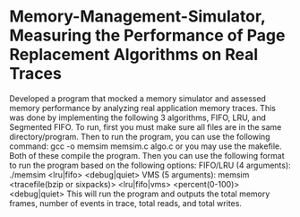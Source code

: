 # Memory-Management-Simulator, Measuring the Performance of Page Replacement Algorithms on Real Traces

Developed a program that mocked a memory simulator and assessed memory performance by analyzing real application memory traces. This was done by implementing the following 3 algorithms, FIFO, LRU, and Segmented FIFO. To run, first you must make sure all files are in the same directory/program. Then to run the program, you can use the following command: gcc -o memsim memsim.c algo.c or you may use the makefile. Both of these compile the program. Then you can use the following format to run the program based on the following options: 
FIFO/LRU (4 arguments): ./memsim <tracefile> <nframes> <lru|fifo> <debug|quiet>
VMS (5 arguments): memsim <tracefile(bzip or sixpacks)> <nframes> <lru|fifo|vms> <percent(0-100)> <debug|quiet>
This will run the program and outputs the total memory frames, number of events in trace, total reads, and total writes.
